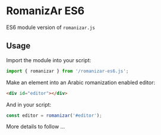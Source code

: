 # RomanizAr ES6

ES6 module version of ```romanizar.js```

## Usage

Import the module into your script:

```JavaScript
import { romanizar } from '/romanizar-es6.js';
```

Make an element into an Arabic romanization enabled editor:

```HTML
<div id="editor"></div>
```

And in your script:

```JavaScript
const editor = romanizar('#editor');
```

More details to follow ...